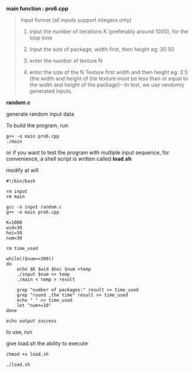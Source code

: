 **main function : pro6.cpp**

> Input format (all inputs support integers only)
>
> 1. input the number of iterations K (preferably around 1000), for the loop time
>
> 2. Input the size of package, width first, then height eg: 30 50
>
> 3. enter the number of texture N
>
> 4. enter the size of the N Texture first width and then height eg: 3 5 (the width and height of the texture must be less than or equal to the width and height of the package)--In test, we use randomly generated inputs.
>
>    



**random.c**

generate random input data



To build the program, run

```shell
g++ -o main pro6.cpp
./main
```



or if you want to test the program with multiple input sequence, for convenience, a shell script is written called **load.sh**

modify at will

```shell
#!/bin/bash

rm input
rm main

gcc -o input random.c
g++ -o main pro6.cpp

K=1000
wid=30
hei=50
num=30

rm time_used

while(($num<=300))
do
    echo $K $wid $hei $num >temp
    ./input $num >> temp
    ./main < temp > result

    grep "number of packages:" result >> time_used
    grep "round ,the time" result >> time_used
    echo " " >> time_used
    let "num+=10"
done

echo output success
```



to use, run

give load.sh the ability to execute

```
chmod +x load.sh
```

```shell
./load.sh
```

